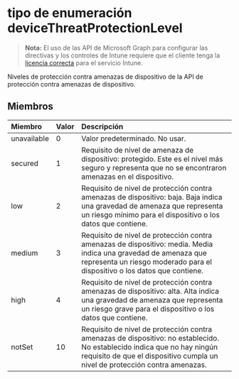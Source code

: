 # <a name="devicethreatprotectionlevel-enum-type"></a>tipo de enumeración deviceThreatProtectionLevel

> **Nota:** El uso de las API de Microsoft Graph para configurar las directivas y los controles de Intune requiere que el cliente tenga la [licencia correcta](https://go.microsoft.com/fwlink/?linkid=839381) para el servicio Intune.

Niveles de protección contra amenazas de dispositivo de la API de protección contra amenazas de dispositivo.
## <a name="members"></a>Miembros
|Miembro|Valor|Descripción|
|:---|:---|:---|
|unavailable|0|Valor predeterminado. No usar.|
|secured|1|Requisito de nivel de amenaza de dispositivo: protegido. Este es el nivel más seguro y representa que no se encontraron amenazas en el dispositivo.|
|low|2|Requisito de nivel de protección contra amenazas de dispositivo: baja. Baja indica una gravedad de amenaza que representa un riesgo mínimo para el dispositivo o los datos que contiene.|
|medium|3|Requisito de nivel de protección contra amenazas de dispositivo: media. Media indica una gravedad de amenaza que representa un riesgo moderado para el dispositivo o los datos que contiene.|
|high|4|Requisito de nivel de protección contra amenazas de dispositivo: alta. Alta indica una gravedad de amenaza que representa un riesgo grave para el dispositivo o los datos que contiene.|
|notSet|10|Requisito de nivel de protección contra amenazas de dispositivo: no establecido. No establecido indica que no hay ningún requisito de que el dispositivo cumpla un nivel de protección contra amenazas.|



